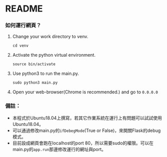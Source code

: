 # README

### 如何運行網頁？
1. Change your work directory to venv.
    ```shell
    cd venv
    ```
2. Activate the python virtual environment.
    ```shell
    source bin/activate
    ```
3. Use python3 to run the main.py.
    ```shell
    sudo python3 main.py
    ```
4. Open your web-browser(Chrome is recommended.) and go to `0.0.0.0`
### 備註：
- 本程式於Ubuntu18.04上撰寫，若其它作業系統在運行上有問題可以試試使用Ubuntu18.04。
- 可以通過修改main.py的`ifDebegMode`(True or False)，來開關Flask的debug模式。
- 目前設成網頁會跑在localhost的port 80，所以需要sudo的權限。可以在main.py的`app.run`那邊修改運行的網址與port。
